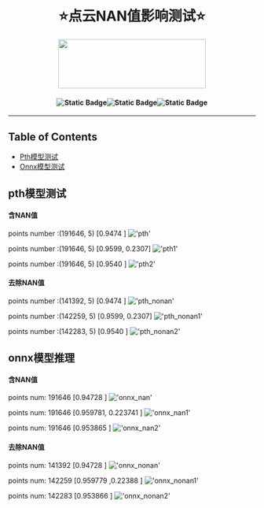 # <div align='center'> ⭐点云NAN值影响测试⭐ </div>

<div align = "center"> <img src="https://pic.imgdb.cn/item/65dc5dfc9f345e8d03446103.png" height=100 width=300> </div>

#### <p align = "center">![Static Badge](https://img.shields.io/badge/mayufeng-blue?style=flat&label=Author)![Static Badge](https://img.shields.io/badge/2024/07/30-blue?style=flat&label=CreateTime)![Static Badge](https://img.shields.io/badge/97357473@qq\.com\-blue?style=flat&label=Email)</p>

---

## Table of Contents

- [Pth模型测试](#pth模型测试)
- [Onnx模型测试](#onnx模型推理)


## pth模型测试

#### 含NAN值

points number :(191646, 5)
[0.9474 ]
!['pth'](./images/test_pcdnan/pth.png)

points number :(191646, 5)
[0.9599, 0.2307]
!['pth1'](./images/test_pcdnan/pth1.png)

points number :(191646, 5)
[0.9540 ]
!['pth2'](./images/test_pcdnan/pth2.png)

#### 去除NAN值

points number :(141392, 5)
[0.9474 ]
!['pth_nonan'](./images/test_pcdnan/pth_nonan.png)

points number :(142259, 5)
[0.9599, 0.2307]
!['pth_nonan1'](./images/test_pcdnan/pth_nonan1.png)

points number :(142283, 5)
[0.9540 ]
!['pth_nonan2'](./images/test_pcdnan/pth_nonan2.png)


## onnx模型推理

#### 含NAN值

points num: 191646
[0.94728 ] 
!['onnx_nan'](./images/test_pcdnan/onnx.png)

points num: 191646
[0.959781, 0.223741 ]
!['onnx_nan1'](./images/test_pcdnan/onnx1.png)

points num: 191646
[0.953865 ]
!['onnx_nan2'](./images/test_pcdnan/onnx2.png)


#### 去除NAN值


points num: 141392
[0.94728 ]
!['onnx_nonan'](./images/test_pcdnan/onnx_nonan.png)

points num: 142259
[0.959779 ,0.22388 ]
!['onnx_nonan1'](./images/test_pcdnan/onnx_nonan1.png)

points num: 142283
[0.953866 ]
!['onnx_nonan2'](./images/test_pcdnan/onnx_nonan2.png)
